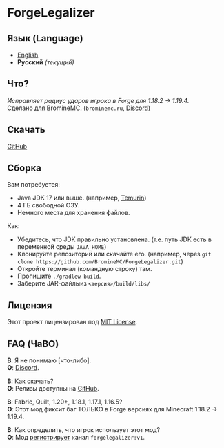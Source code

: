 # ForgeLegalizer

## Язык (Language)

- [English](README.md)
- **Русский** *(текущий)*

## Что?

*Исправляет радиус ударов игрока в Forge для 1.18.2 -> 1.19.4.*  
Сделано для BromineMC. (`brominemc.ru`, [Discord](https://dsc.gg/brominemc))

## Скачать

[GitHub](https://github.com/BromineMC/ForgeLegalizer/releases)

## Сборка

Вам потребуется:

- Java JDK 17 или выше. (например, [Temurin](https://adoptium.net/))
- 4 ГБ свободной ОЗУ.
- Немного места для хранения файлов.

Как:

- Убедитесь, что JDK правильно установлена. (т.е. путь JDK есть в переменной среды `JAVA_HOME`)
- Клонируйте репозиторий или скачайте его. (например, через `git clone https://github.com/BromineMC/ForgeLegalizer.git`)
- Откройте терминал (командную строку) там.
- Пропишите `./gradlew build`.
- Заберите JAR-файлыиз `<версия>/build/libs/`

## Лицензия

Этот проект лицензирован под [MIT License](https://github.com/BromineMC/ForgeLegalizer/blob/master/LICENSE).

## FAQ (ЧаВО)

**В**: Я не понимаю [что-либо].  
**О**: [Discord](https://dsc.gg/brominemc).

**В**: Как скачать?  
**О**: Релизы доступны на [GitHub](https://github.com/BromineMC/ForgeLegalizer/releases).

**В**: Fabric, Quilt, 1.20+, 1.18.1, 1.17.1, 1.16.5?  
**О**: Этот мод фиксит баг ТОЛЬКО в Forge версиях для Minecraft 1.18.2 -> 1.19.4.

**В**: Как определить, что игрок использует этот мод?  
**О**: Мод [регистрирует](https://wiki.vg/Plugin_channels#minecraft:register) канал `forgelegalizer:v1`.